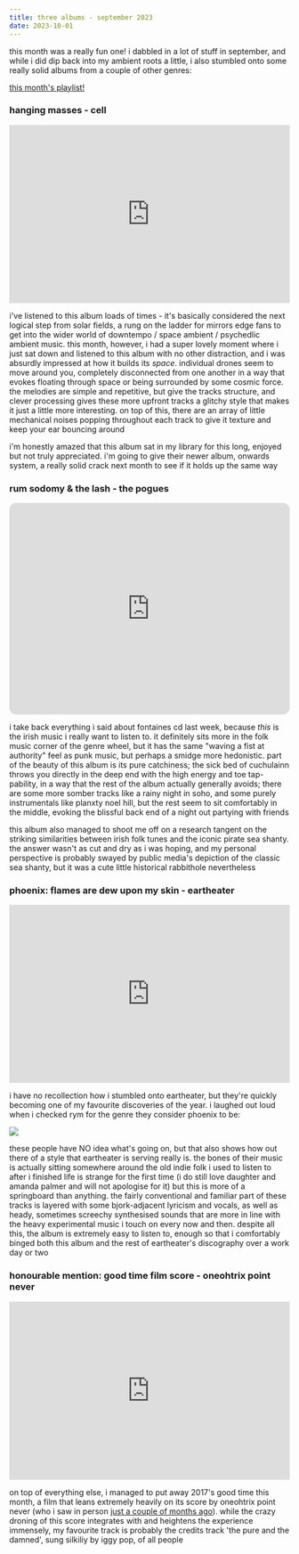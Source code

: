```yaml
--- 
title: three albums - september 2023
date: 2023-10-01
---
```


this month was a really fun one! i dabbled in a lot of stuff in september, and while i did dip back into my ambient roots a little, i also stumbled onto some really solid albums from a couple of other genres: 

[this month's playlist!](https://open.spotify.com/playlist/0t11mLUo7bEX1Nh2tQ1oQJ?si=7eefa457b0014663)  

### hanging masses - cell  
<iframe style="border: 0; width: 100%; height: 320px;" src="https://bandcamp.com/EmbeddedPlayer/album=3034410748/size=large/bgcol=ffffff/linkcol=0687f5/artwork=small/transparent=true/" seamless><a href="https://ultimae.bandcamp.com/album/hanging-masses">Hanging Masses by CELL</a></iframe>  

i've listened to this album loads of times - it's basically considered the next logical step from solar fields, a rung on the ladder for mirrors edge fans to get into the wider world of downtempo / space ambient / psychedlic ambient music. this month, however, i had a super lovely moment where i just sat down and listened to this album with no other distraction, and i was absurdly impressed at how it builds its _space_. individual drones seem to move around you, completely disconnected from one another in a way that evokes floating through space or being surrounded by some cosmic force. the melodies are simple and repetitive, but give the tracks structure, and clever processing gives these more upfront tracks a glitchy style that makes it just a little more interesting. on top of this, there are an array of little mechanical noises popping throughout each track to give it texture and keep your ear bouncing around

i'm honestly amazed that this album sat in my library for this long, enjoyed but not truly appreciated. i'm going to give their newer album, onwards system, a really solid crack next month to see if it holds up the same way

### rum sodomy & the lash - the pogues  
<iframe style="border-radius:12px" src="https://open.spotify.com/embed/album/2wRH4pcI8TIQFCK1MeByWO?utm_source=generator" width="100%" height="380px" frameBorder="0" allowfullscreen="" allow="autoplay; clipboard-write; encrypted-media; fullscreen; picture-in-picture" loading="lazy"></iframe>

i take back everything i said about fontaines cd last week, because _this_ is the irish music i really want to listen to. it definitely sits more in the folk music corner of the genre wheel, but it has the same "waving a fist at authority" feel as punk music, but perhaps a smidge more hedonistic. part of the beauty of this album is its pure catchiness; the sick bed of cuchulainn throws you directly in the deep end with the high energy and toe tap-pability, in a way that the rest of the album actually generally avoids; there are some more somber tracks like a rainy night in soho, and some purely instrumentals like planxty noel hill, but the rest seem to sit comfortably in the middle, evoking the blissful back end of a night out partying with friends

this album also managed to shoot me off on a research tangent on the striking similarities between irish folk tunes and the iconic pirate sea shanty. the answer wasn't as cut and dry as i was hoping, and my personal perspective is probably swayed by public media's depiction of the classic sea shanty, but it was a cute little historical rabbithole nevertheless

### phoenix: flames are dew upon my skin - eartheater  
<iframe style="border: 0; width: 100%; height: 320px;" src="https://bandcamp.com/EmbeddedPlayer/album=700091752/size=large/bgcol=ffffff/linkcol=0687f5/artwork=small/transparent=true/" seamless><a href="https://eartheater.bandcamp.com/album/phoenix-flames-are-dew-upon-my-skin">Phoenix: Flames Are Dew Upon My Skin by Eartheater</a></iframe>  

i have no recollection how i stumbled onto eartheater, but they're quickly becoming one of my favourite discoveries of the year. i laughed out loud when i checked rym for the genre they consider phoenix to be:

![](/_assets/img/three_albums_august_2023/genres.png)

these people have NO idea what's going on, but that also shows how out there of a style that eartheater is serving really is. the bones of their music is actually sitting somewhere around the old indie folk i used to listen to after i finished life is strange for the first time (i do still love daughter and amanda palmer and will not apologise for it) but this is more of a springboard than anything. the fairly conventional and familiar part of these tracks is layered with some bjork-adjacent lyricism and vocals, as well as heady, sometimes screechy synthesised sounds that are more in line with the heavy experimental music i touch on every now and then. despite all this, the album is extremely easy to listen to, enough so that i comfortably binged both this album and the rest of eartheater's discography over a work day or two

### honourable mention: good time film score - oneohtrix point never  
<iframe style="border: 0; width: 100%; height: 320px;" src="https://bandcamp.com/EmbeddedPlayer/album=1063657529/size=large/bgcol=ffffff/linkcol=0687f5/artwork=small/transparent=true/" seamless><a href="https://oneohtrixpointnever.bandcamp.com/album/good-time-original-motion-picture-soundtrack">Good Time Original Motion Picture Soundtrack by Oneohtrix Point Never</a></iframe>  

on top of everything else, i managed to put away 2017's good time this month, a film that leans extremely heavily on its score by oneohtrix point never (who i saw in person [just a couple of months ago](/blog/three_albums_july_2023/#honourable-mentions)). while the crazy droning of this score integrates with and heightens the experience immensely, my favourite track is probably the credits track 'the pure and the damned', sung silkiliy by iggy pop, of all people